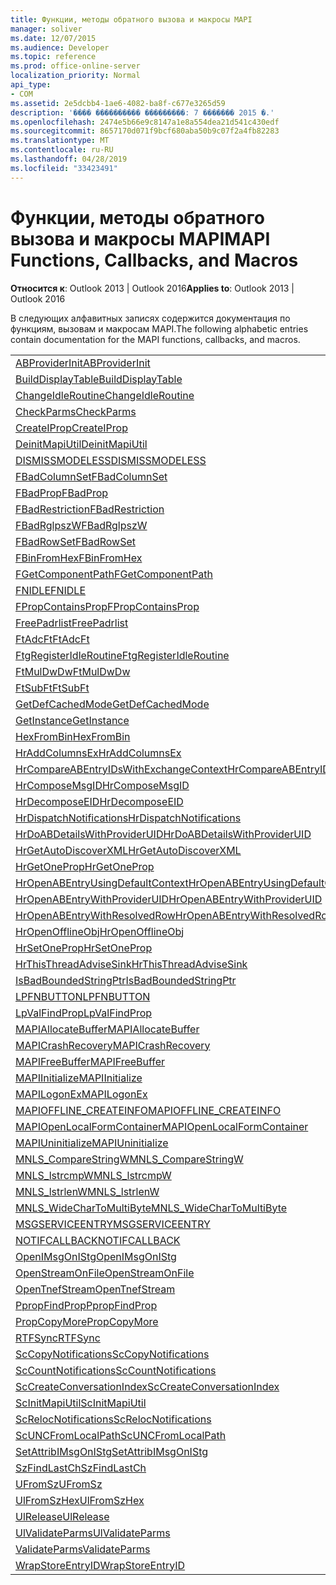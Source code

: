 ```yaml
---
title: Функции, методы обратного вызова и макросы MAPI
manager: soliver
ms.date: 12/07/2015
ms.audience: Developer
ms.topic: reference
ms.prod: office-online-server
localization_priority: Normal
api_type:
- COM
ms.assetid: 2e5dcbb4-1ae6-4082-ba8f-c677e3265d59
description: '���� ���������� ���������: 7 ������� 2015 �.'
ms.openlocfilehash: 2474e5b66e9c8147a1e8a554dea21d541c430edf
ms.sourcegitcommit: 8657170d071f9bcf680aba50b9c07f2a4fb82283
ms.translationtype: MT
ms.contentlocale: ru-RU
ms.lasthandoff: 04/28/2019
ms.locfileid: "33423491"
---
```

# <a name="mapi-functions-callbacks-and-macros"></a><span data-ttu-id="55dc8-103">Функции, методы обратного вызова и макросы MAPI</span><span class="sxs-lookup"><span data-stu-id="55dc8-103">MAPI Functions, Callbacks, and Macros</span></span>

 
  
<span data-ttu-id="55dc8-104">**Относится к**: Outlook 2013 | Outlook 2016</span><span class="sxs-lookup"><span data-stu-id="55dc8-104">**Applies to**: Outlook 2013 | Outlook 2016</span></span> 
  
<span data-ttu-id="55dc8-105">В следующих алфавитных записях содержится документация по функциям, вызовам и макросам MAPI.</span><span class="sxs-lookup"><span data-stu-id="55dc8-105">The following alphabetic entries contain documentation for the MAPI functions, callbacks, and macros.</span></span> 
  
|||
|:-----|:-----|
|[<span data-ttu-id="55dc8-106">ABProviderInit</span><span class="sxs-lookup"><span data-stu-id="55dc8-106">ABProviderInit</span></span>](abproviderinit.md) <br/> |[<span data-ttu-id="55dc8-107">ACCELERATEABSDI</span><span class="sxs-lookup"><span data-stu-id="55dc8-107">ACCELERATEABSDI</span></span>](accelerateabsdi.md) <br/> |
|[<span data-ttu-id="55dc8-108">BuildDisplayTable</span><span class="sxs-lookup"><span data-stu-id="55dc8-108">BuildDisplayTable</span></span>](builddisplaytable.md) <br/> |[<span data-ttu-id="55dc8-109">CALLERRELEASE</span><span class="sxs-lookup"><span data-stu-id="55dc8-109">CALLERRELEASE</span></span>](callerrelease.md) <br/> |
|[<span data-ttu-id="55dc8-110">ChangeIdleRoutine</span><span class="sxs-lookup"><span data-stu-id="55dc8-110">ChangeIdleRoutine</span></span>](changeidleroutine.md) <br/> |[<span data-ttu-id="55dc8-111">CheckParameters</span><span class="sxs-lookup"><span data-stu-id="55dc8-111">CheckParameters</span></span>](checkparms.md) <br/> |
|[<span data-ttu-id="55dc8-112">CheckParms</span><span class="sxs-lookup"><span data-stu-id="55dc8-112">CheckParms</span></span>](checkparms.md) <br/> |[<span data-ttu-id="55dc8-113">CloseIMsgSession</span><span class="sxs-lookup"><span data-stu-id="55dc8-113">CloseIMsgSession</span></span>](closeimsgsession.md) <br/> |
|[<span data-ttu-id="55dc8-114">CreateIProp</span><span class="sxs-lookup"><span data-stu-id="55dc8-114">CreateIProp</span></span>](createiprop.md) <br/> |[<span data-ttu-id="55dc8-115">CreateTable</span><span class="sxs-lookup"><span data-stu-id="55dc8-115">CreateTable</span></span>](createtable.md) <br/> |
|[<span data-ttu-id="55dc8-116">DeinitMapiUtil</span><span class="sxs-lookup"><span data-stu-id="55dc8-116">DeinitMapiUtil</span></span>](deinitmapiutil.md) <br/> |[<span data-ttu-id="55dc8-117">DeregisterIdleRoutine</span><span class="sxs-lookup"><span data-stu-id="55dc8-117">DeregisterIdleRoutine</span></span>](deregisteridleroutine.md) <br/> |
|[<span data-ttu-id="55dc8-118">DISMISSMODELESS</span><span class="sxs-lookup"><span data-stu-id="55dc8-118">DISMISSMODELESS</span></span>](dismissmodeless.md) <br/> |[<span data-ttu-id="55dc8-119">EnableIdleRoutine</span><span class="sxs-lookup"><span data-stu-id="55dc8-119">EnableIdleRoutine</span></span>](enableidleroutine.md) <br/> |
|[<span data-ttu-id="55dc8-120">FBadColumnSet</span><span class="sxs-lookup"><span data-stu-id="55dc8-120">FBadColumnSet</span></span>](fbadcolumnset.md) <br/> |[<span data-ttu-id="55dc8-121">FBadEntryList</span><span class="sxs-lookup"><span data-stu-id="55dc8-121">FBadEntryList</span></span>](fbadentrylist.md) <br/> |
|[<span data-ttu-id="55dc8-122">FBadProp</span><span class="sxs-lookup"><span data-stu-id="55dc8-122">FBadProp</span></span>](fbadprop.md) <br/> |[<span data-ttu-id="55dc8-123">FBadPropTag</span><span class="sxs-lookup"><span data-stu-id="55dc8-123">FBadPropTag</span></span>](fbadproptag.md) <br/> |
|[<span data-ttu-id="55dc8-124">FBadRestriction</span><span class="sxs-lookup"><span data-stu-id="55dc8-124">FBadRestriction</span></span>](fbadrestriction.md) <br/> |[<span data-ttu-id="55dc8-125">FBadRglpNameID</span><span class="sxs-lookup"><span data-stu-id="55dc8-125">FBadRglpNameID</span></span>](fbadrglpnameid.md) <br/> |
|[<span data-ttu-id="55dc8-126">FBadRglpszW</span><span class="sxs-lookup"><span data-stu-id="55dc8-126">FBadRglpszW</span></span>](fbadrglpszw.md) <br/> |[<span data-ttu-id="55dc8-127">FBadRow</span><span class="sxs-lookup"><span data-stu-id="55dc8-127">FBadRow</span></span>](fbadrow.md) <br/> |
|[<span data-ttu-id="55dc8-128">FBadRowSet</span><span class="sxs-lookup"><span data-stu-id="55dc8-128">FBadRowSet</span></span>](fbadrowset.md) <br/> |[<span data-ttu-id="55dc8-129">FBadSortOrderSet</span><span class="sxs-lookup"><span data-stu-id="55dc8-129">FBadSortOrderSet</span></span>](fbadsortorderset.md) <br/> |
|[<span data-ttu-id="55dc8-130">FBinFromHex</span><span class="sxs-lookup"><span data-stu-id="55dc8-130">FBinFromHex</span></span>](fbinfromhex.md) <br/> |[<span data-ttu-id="55dc8-131">FEqualNames</span><span class="sxs-lookup"><span data-stu-id="55dc8-131">FEqualNames</span></span>](fequalnames.md) <br/> |
|[<span data-ttu-id="55dc8-132">FGetComponentPath</span><span class="sxs-lookup"><span data-stu-id="55dc8-132">FGetComponentPath</span></span>](fgetcomponentpath.md) <br/> |[<span data-ttu-id="55dc8-133">FixMAPI</span><span class="sxs-lookup"><span data-stu-id="55dc8-133">FixMAPI</span></span>](fixmapi.md) <br/> |
|[<span data-ttu-id="55dc8-134">FNIDLE</span><span class="sxs-lookup"><span data-stu-id="55dc8-134">FNIDLE</span></span>](fnidle.md) <br/> |[<span data-ttu-id="55dc8-135">FPropCompareProp</span><span class="sxs-lookup"><span data-stu-id="55dc8-135">FPropCompareProp</span></span>](fpropcompareprop.md) <br/> |
|[<span data-ttu-id="55dc8-136">FPropContainsProp</span><span class="sxs-lookup"><span data-stu-id="55dc8-136">FPropContainsProp</span></span>](fpropcontainsprop.md) <br/> |[<span data-ttu-id="55dc8-137">FPropExists</span><span class="sxs-lookup"><span data-stu-id="55dc8-137">FPropExists</span></span>](fpropexists.md) <br/> |
|[<span data-ttu-id="55dc8-138">FreePadrlist</span><span class="sxs-lookup"><span data-stu-id="55dc8-138">FreePadrlist</span></span>](freepadrlist.md) <br/> |[<span data-ttu-id="55dc8-139">FreeProws</span><span class="sxs-lookup"><span data-stu-id="55dc8-139">FreeProws</span></span>](freeprows.md) <br/> |
|[<span data-ttu-id="55dc8-140">FtAdcFt</span><span class="sxs-lookup"><span data-stu-id="55dc8-140">FtAdcFt</span></span>](ftadcft.md) <br/> |[<span data-ttu-id="55dc8-141">FtAddFt</span><span class="sxs-lookup"><span data-stu-id="55dc8-141">FtAddFt</span></span>](ftaddft.md) <br/> |
|[<span data-ttu-id="55dc8-142">FtgRegisterIdleRoutine</span><span class="sxs-lookup"><span data-stu-id="55dc8-142">FtgRegisterIdleRoutine</span></span>](ftgregisteridleroutine.md) <br/> |[<span data-ttu-id="55dc8-143">FtMulDw</span><span class="sxs-lookup"><span data-stu-id="55dc8-143">FtMulDw</span></span>](ftmuldw.md) <br/> |
|[<span data-ttu-id="55dc8-144">FtMulDwDw</span><span class="sxs-lookup"><span data-stu-id="55dc8-144">FtMulDwDw</span></span>](ftmuldwdw.md) <br/> |[<span data-ttu-id="55dc8-145">FtNegFt</span><span class="sxs-lookup"><span data-stu-id="55dc8-145">FtNegFt</span></span>](ftnegft.md) <br/> |
|[<span data-ttu-id="55dc8-146">FtSubFt</span><span class="sxs-lookup"><span data-stu-id="55dc8-146">FtSubFt</span></span>](ftsubft.md) <br/> |[<span data-ttu-id="55dc8-147">GetAttribIMsgOnIStg</span><span class="sxs-lookup"><span data-stu-id="55dc8-147">GetAttribIMsgOnIStg</span></span>](getattribimsgonistg.md) <br/> |
|[<span data-ttu-id="55dc8-148">GetDefCachedMode</span><span class="sxs-lookup"><span data-stu-id="55dc8-148">GetDefCachedMode</span></span>](getdefcachedmode.md) <br/> |[<span data-ttu-id="55dc8-149">GetDefCachedModeDownloadPubFoldFavs</span><span class="sxs-lookup"><span data-stu-id="55dc8-149">GetDefCachedModeDownloadPubFoldFavs</span></span>](getdefcachedmodedownloadpubfoldfavs.md) <br/> |
|[<span data-ttu-id="55dc8-150">GetInstance</span><span class="sxs-lookup"><span data-stu-id="55dc8-150">GetInstance</span></span>](getinstance.md) <br/> |[<span data-ttu-id="55dc8-151">GetTnefStreamCodepage</span><span class="sxs-lookup"><span data-stu-id="55dc8-151">GetTnefStreamCodepage</span></span>](gettnefstreamcodepage.md) <br/> |
|[<span data-ttu-id="55dc8-152">HexFromBin</span><span class="sxs-lookup"><span data-stu-id="55dc8-152">HexFromBin</span></span>](hexfrombin.md) <br/> |[<span data-ttu-id="55dc8-153">HrAddColumns</span><span class="sxs-lookup"><span data-stu-id="55dc8-153">HrAddColumns</span></span>](hraddcolumns.md) <br/> |
|[<span data-ttu-id="55dc8-154">HrAddColumnsEx</span><span class="sxs-lookup"><span data-stu-id="55dc8-154">HrAddColumnsEx</span></span>](hraddcolumnsex.md) <br/> |[<span data-ttu-id="55dc8-155">HrAllocAdviseSink</span><span class="sxs-lookup"><span data-stu-id="55dc8-155">HrAllocAdviseSink</span></span>](hrallocadvisesink.md) <br/> |
|[<span data-ttu-id="55dc8-156">HrCompareABEntryIDsWithExchangeContext</span><span class="sxs-lookup"><span data-stu-id="55dc8-156">HrCompareABEntryIDsWithExchangeContext</span></span>](hrcompareabentryidswithexchangecontext.md) <br/> |[<span data-ttu-id="55dc8-157">HrComposeEID</span><span class="sxs-lookup"><span data-stu-id="55dc8-157">HrComposeEID</span></span>](hrcomposeeid.md) <br/> |
|[<span data-ttu-id="55dc8-158">HrComposeMsgID</span><span class="sxs-lookup"><span data-stu-id="55dc8-158">HrComposeMsgID</span></span>](hrcomposemsgid.md) <br/> |[<span data-ttu-id="55dc8-159">HrCreateOfflineObj</span><span class="sxs-lookup"><span data-stu-id="55dc8-159">HrCreateOfflineObj</span></span>](hrcreateofflineobj.md) <br/> |
|[<span data-ttu-id="55dc8-160">HrDecomposeEID</span><span class="sxs-lookup"><span data-stu-id="55dc8-160">HrDecomposeEID</span></span>](hrdecomposeeid.md) <br/> |[<span data-ttu-id="55dc8-161">HrDecomposeMsgID</span><span class="sxs-lookup"><span data-stu-id="55dc8-161">HrDecomposeMsgID</span></span>](hrdecomposemsgid.md) <br/> |
|[<span data-ttu-id="55dc8-162">HrDispatchNotifications</span><span class="sxs-lookup"><span data-stu-id="55dc8-162">HrDispatchNotifications</span></span>](hrdispatchnotifications.md) <br/> |[<span data-ttu-id="55dc8-163">HrDoABDetailsWithExchangeContext</span><span class="sxs-lookup"><span data-stu-id="55dc8-163">HrDoABDetailsWithExchangeContext</span></span>](hrdoabdetailswithexchangecontext.md) <br/> |
|[<span data-ttu-id="55dc8-164">HrDoABDetailsWithProviderUID</span><span class="sxs-lookup"><span data-stu-id="55dc8-164">HrDoABDetailsWithProviderUID</span></span>](hrdoabdetailswithprovideruid.md) <br/> |[<span data-ttu-id="55dc8-165">HrEntryIDFromSz</span><span class="sxs-lookup"><span data-stu-id="55dc8-165">HrEntryIDFromSz</span></span>](hrentryidfromsz.md) <br/> |
|[<span data-ttu-id="55dc8-166">HrGetAutoDiscoverXML</span><span class="sxs-lookup"><span data-stu-id="55dc8-166">HrGetAutoDiscoverXML</span></span>](hrgetautodiscoverxml.md) <br/> |[<span data-ttu-id="55dc8-167">HrGetGALFromEmsmdbUID</span><span class="sxs-lookup"><span data-stu-id="55dc8-167">HrGetGALFromEmsmdbUID</span></span>](hrgetgalfromemsmdbuid.md) <br/> |
|[<span data-ttu-id="55dc8-168">HrGetOneProp</span><span class="sxs-lookup"><span data-stu-id="55dc8-168">HrGetOneProp</span></span>](hrgetoneprop.md) <br/> |[<span data-ttu-id="55dc8-169">HrIStorageFromStream</span><span class="sxs-lookup"><span data-stu-id="55dc8-169">HrIStorageFromStream</span></span>](hristoragefromstream.md) <br/> |
|[<span data-ttu-id="55dc8-170">HrOpenABEntryUsingDefaultContext</span><span class="sxs-lookup"><span data-stu-id="55dc8-170">HrOpenABEntryUsingDefaultContext</span></span>](hropenabentryusingdefaultcontext.md) <br/> |[<span data-ttu-id="55dc8-171">HrOpenABEntryWithExchangeContext</span><span class="sxs-lookup"><span data-stu-id="55dc8-171">HrOpenABEntryWithExchangeContext</span></span>](hropenabentrywithexchangecontext.md) <br/> |
|[<span data-ttu-id="55dc8-172">HrOpenABEntryWithProviderUID</span><span class="sxs-lookup"><span data-stu-id="55dc8-172">HrOpenABEntryWithProviderUID</span></span>](hropenabentrywithprovideruid.md) <br/> |[<span data-ttu-id="55dc8-173">HrOpenABEntryWithProviderUIDSupport</span><span class="sxs-lookup"><span data-stu-id="55dc8-173">HrOpenABEntryWithProviderUIDSupport</span></span>](hropenabentrywithprovideruidsupport.md) <br/> |
|[<span data-ttu-id="55dc8-174">HrOpenABEntryWithResolvedRow</span><span class="sxs-lookup"><span data-stu-id="55dc8-174">HrOpenABEntryWithResolvedRow</span></span>](hropenabentrywithresolvedrow.md) <br/> |[<span data-ttu-id="55dc8-175">HrOpenABEntryWithSupport</span><span class="sxs-lookup"><span data-stu-id="55dc8-175">HrOpenABEntryWithSupport</span></span>](hropenabentrywithsupport.md) <br/> |
|[<span data-ttu-id="55dc8-176">HrOpenOfflineObj</span><span class="sxs-lookup"><span data-stu-id="55dc8-176">HrOpenOfflineObj</span></span>](hropenofflineobj.md) <br/> |[<span data-ttu-id="55dc8-177">HrQueryAllRows</span><span class="sxs-lookup"><span data-stu-id="55dc8-177">HrQueryAllRows</span></span>](hrqueryallrows.md) <br/> |
|[<span data-ttu-id="55dc8-178">HrSetOneProp</span><span class="sxs-lookup"><span data-stu-id="55dc8-178">HrSetOneProp</span></span>](hrsetoneprop.md) <br/> |[<span data-ttu-id="55dc8-179">HrSzFromEntryID</span><span class="sxs-lookup"><span data-stu-id="55dc8-179">HrSzFromEntryID</span></span>](hrszfromentryid.md) <br/> |
|[<span data-ttu-id="55dc8-180">HrThisThreadAdviseSink</span><span class="sxs-lookup"><span data-stu-id="55dc8-180">HrThisThreadAdviseSink</span></span>](hrthisthreadadvisesink.md) <br/> |[<span data-ttu-id="55dc8-181">HrValidateIPMSubtree</span><span class="sxs-lookup"><span data-stu-id="55dc8-181">HrValidateIPMSubtree</span></span>](hrvalidateipmsubtree.md) <br/> |
|[<span data-ttu-id="55dc8-182">IsBadBoundedStringPtr</span><span class="sxs-lookup"><span data-stu-id="55dc8-182">IsBadBoundedStringPtr</span></span>](isbadboundedstringptr.md) <br/> |[<span data-ttu-id="55dc8-183">LAUNCHWIZARDENTRY</span><span class="sxs-lookup"><span data-stu-id="55dc8-183">LAUNCHWIZARDENTRY</span></span>](launchwizardentry.md) <br/> |
|[<span data-ttu-id="55dc8-184">LPFNBUTTON</span><span class="sxs-lookup"><span data-stu-id="55dc8-184">LPFNBUTTON</span></span>](lpfnbutton.md) <br/> |[<span data-ttu-id="55dc8-185">LPropCompareProp</span><span class="sxs-lookup"><span data-stu-id="55dc8-185">LPropCompareProp</span></span>](lpropcompareprop.md) <br/> |
|[<span data-ttu-id="55dc8-186">LpValFindProp</span><span class="sxs-lookup"><span data-stu-id="55dc8-186">LpValFindProp</span></span>](lpvalfindprop.md) <br/> |[<span data-ttu-id="55dc8-187">MAPIAdminProfiles</span><span class="sxs-lookup"><span data-stu-id="55dc8-187">MAPIAdminProfiles</span></span>](mapiadminprofiles.md) <br/> |
|[<span data-ttu-id="55dc8-188">MAPIAllocateBuffer</span><span class="sxs-lookup"><span data-stu-id="55dc8-188">MAPIAllocateBuffer</span></span>](mapiallocatebuffer.md) <br/> |[<span data-ttu-id="55dc8-189">MAPIAllocateMore</span><span class="sxs-lookup"><span data-stu-id="55dc8-189">MAPIAllocateMore</span></span>](mapiallocatemore.md) <br/> |
|[<span data-ttu-id="55dc8-190">MAPICrashRecovery</span><span class="sxs-lookup"><span data-stu-id="55dc8-190">MAPICrashRecovery</span></span>](mapicrashrecovery.md) <br/> |[<span data-ttu-id="55dc8-191">MAPIDeInitIdle</span><span class="sxs-lookup"><span data-stu-id="55dc8-191">MAPIDeInitIdle</span></span>](mapideinitidle.md) <br/> |
|[<span data-ttu-id="55dc8-192">MAPIFreeBuffer</span><span class="sxs-lookup"><span data-stu-id="55dc8-192">MAPIFreeBuffer</span></span>](mapifreebuffer.md) <br/> |[<span data-ttu-id="55dc8-193">MAPIGetDefaultMalloc</span><span class="sxs-lookup"><span data-stu-id="55dc8-193">MAPIGetDefaultMalloc</span></span>](mapigetdefaultmalloc.md) <br/> |
|[<span data-ttu-id="55dc8-194">MAPIInitialize</span><span class="sxs-lookup"><span data-stu-id="55dc8-194">MAPIInitialize</span></span>](mapiinitialize.md) <br/> |[<span data-ttu-id="55dc8-195">MAPIInitIdle</span><span class="sxs-lookup"><span data-stu-id="55dc8-195">MAPIInitIdle</span></span>](mapiinitidle.md) <br/> |
|[<span data-ttu-id="55dc8-196">MAPILogonEx</span><span class="sxs-lookup"><span data-stu-id="55dc8-196">MAPILogonEx</span></span>](mapilogonex.md) <br/> |[<span data-ttu-id="55dc8-197">MAPIOFFLINE_AGGREGATEINFO</span><span class="sxs-lookup"><span data-stu-id="55dc8-197">MAPIOFFLINE_AGGREGATEINFO</span></span>](mapioffline_aggregateinfo.md) <br/> |
|[<span data-ttu-id="55dc8-198">MAPIOFFLINE_CREATEINFO</span><span class="sxs-lookup"><span data-stu-id="55dc8-198">MAPIOFFLINE_CREATEINFO</span></span>](mapioffline_createinfo.md) <br/> |[<span data-ttu-id="55dc8-199">MAPIOpenFormMgr</span><span class="sxs-lookup"><span data-stu-id="55dc8-199">MAPIOpenFormMgr</span></span>](mapiopenformmgr.md) <br/> |
|[<span data-ttu-id="55dc8-200">MAPIOpenLocalFormContainer</span><span class="sxs-lookup"><span data-stu-id="55dc8-200">MAPIOpenLocalFormContainer</span></span>](mapiopenlocalformcontainer.md) <br/> |[<span data-ttu-id="55dc8-201">MAPIReallocateBuffer</span><span class="sxs-lookup"><span data-stu-id="55dc8-201">MAPIReallocateBuffer</span></span>](mapireallocatebuffer.md) <br/> |
|[<span data-ttu-id="55dc8-202">MAPIUninitialize</span><span class="sxs-lookup"><span data-stu-id="55dc8-202">MAPIUninitialize</span></span>](mapiuninitialize.md) <br/> |[<span data-ttu-id="55dc8-203">MapStorageSCode</span><span class="sxs-lookup"><span data-stu-id="55dc8-203">MapStorageSCode</span></span>](mapstoragescode.md) <br/> |
|[<span data-ttu-id="55dc8-204">MNLS_CompareStringW</span><span class="sxs-lookup"><span data-stu-id="55dc8-204">MNLS_CompareStringW</span></span>](mnls_comparestringw.md) <br/> |[<span data-ttu-id="55dc8-205">MNLS_IsBadStringPtrW</span><span class="sxs-lookup"><span data-stu-id="55dc8-205">MNLS_IsBadStringPtrW</span></span>](mnls_isbadstringptrw.md) <br/> |
|[<span data-ttu-id="55dc8-206">MNLS_lstrcmpW</span><span class="sxs-lookup"><span data-stu-id="55dc8-206">MNLS_lstrcmpW</span></span>](mnls_lstrcmpw.md) <br/> |[<span data-ttu-id="55dc8-207">MNLS_lstrcpyW</span><span class="sxs-lookup"><span data-stu-id="55dc8-207">MNLS_lstrcpyW</span></span>](mnls_lstrcpyw.md) <br/> |
|[<span data-ttu-id="55dc8-208">MNLS_lstrlenW</span><span class="sxs-lookup"><span data-stu-id="55dc8-208">MNLS_lstrlenW</span></span>](mnls_lstrlenw.md) <br/> |[<span data-ttu-id="55dc8-209">MNLS_MultiByteToWideChar</span><span class="sxs-lookup"><span data-stu-id="55dc8-209">MNLS_MultiByteToWideChar</span></span>](mnls_multibytetowidechar.md) <br/> |
|[<span data-ttu-id="55dc8-210">MNLS_WideCharToMultiByte</span><span class="sxs-lookup"><span data-stu-id="55dc8-210">MNLS_WideCharToMultiByte</span></span>](mnls_widechartomultibyte.md) <br/> |[<span data-ttu-id="55dc8-211">MSGCALLRELEASE</span><span class="sxs-lookup"><span data-stu-id="55dc8-211">MSGCALLRELEASE</span></span>](msgcallrelease.md) <br/> |
|[<span data-ttu-id="55dc8-212">MSGSERVICEENTRY</span><span class="sxs-lookup"><span data-stu-id="55dc8-212">MSGSERVICEENTRY</span></span>](msgserviceentry.md) <br/> |[<span data-ttu-id="55dc8-213">MSProviderInit</span><span class="sxs-lookup"><span data-stu-id="55dc8-213">MSProviderInit</span></span>](msproviderinit.md) <br/> |
|[<span data-ttu-id="55dc8-214">NOTIFCALLBACK</span><span class="sxs-lookup"><span data-stu-id="55dc8-214">NOTIFCALLBACK</span></span>](notifcallback.md) <br/> |[<span data-ttu-id="55dc8-215">NSTServiceEntry</span><span class="sxs-lookup"><span data-stu-id="55dc8-215">NSTServiceEntry</span></span>](nstserviceentry.md) <br/> |
|[<span data-ttu-id="55dc8-216">OpenIMsgOnIStg</span><span class="sxs-lookup"><span data-stu-id="55dc8-216">OpenIMsgOnIStg</span></span>](openimsgonistg.md) <br/> |[<span data-ttu-id="55dc8-217">OpenIMsgSession</span><span class="sxs-lookup"><span data-stu-id="55dc8-217">OpenIMsgSession</span></span>](openimsgsession.md) <br/> |
|[<span data-ttu-id="55dc8-218">OpenStreamOnFile</span><span class="sxs-lookup"><span data-stu-id="55dc8-218">OpenStreamOnFile</span></span>](openstreamonfile.md) <br/> |[<span data-ttu-id="55dc8-219">OpenStreamOnFileW</span><span class="sxs-lookup"><span data-stu-id="55dc8-219">OpenStreamOnFileW</span></span>](openstreamonfilew.md) <br/> |
|[<span data-ttu-id="55dc8-220">OpenTnefStream</span><span class="sxs-lookup"><span data-stu-id="55dc8-220">OpenTnefStream</span></span>](opentnefstream.md) <br/> |[<span data-ttu-id="55dc8-221">OpenTnefStreamEx</span><span class="sxs-lookup"><span data-stu-id="55dc8-221">OpenTnefStreamEx</span></span>](opentnefstreamex.md) <br/> |
|[<span data-ttu-id="55dc8-222">PpropFindProp</span><span class="sxs-lookup"><span data-stu-id="55dc8-222">PpropFindProp</span></span>](ppropfindprop.md) <br/> |[<span data-ttu-id="55dc8-223">PreprocessMessage</span><span class="sxs-lookup"><span data-stu-id="55dc8-223">PreprocessMessage</span></span>](preprocessmessage.md) <br/> |
|[<span data-ttu-id="55dc8-224">PropCopyMore</span><span class="sxs-lookup"><span data-stu-id="55dc8-224">PropCopyMore</span></span>](propcopymore.md) <br/> |[<span data-ttu-id="55dc8-225">RemovePreprocessInfo</span><span class="sxs-lookup"><span data-stu-id="55dc8-225">RemovePreprocessInfo</span></span>](removepreprocessinfo.md) <br/> |
|[<span data-ttu-id="55dc8-226">RTFSync</span><span class="sxs-lookup"><span data-stu-id="55dc8-226">RTFSync</span></span>](rtfsync.md) <br/> |[<span data-ttu-id="55dc8-227">ScBinFromHexBounded</span><span class="sxs-lookup"><span data-stu-id="55dc8-227">ScBinFromHexBounded</span></span>](scbinfromhexbounded.md) <br/> |
|[<span data-ttu-id="55dc8-228">ScCopyNotifications</span><span class="sxs-lookup"><span data-stu-id="55dc8-228">ScCopyNotifications</span></span>](sccopynotifications.md) <br/> |[<span data-ttu-id="55dc8-229">ScCopyProps</span><span class="sxs-lookup"><span data-stu-id="55dc8-229">ScCopyProps</span></span>](sccopyprops.md) <br/> |
|[<span data-ttu-id="55dc8-230">ScCountNotifications</span><span class="sxs-lookup"><span data-stu-id="55dc8-230">ScCountNotifications</span></span>](sccountnotifications.md) <br/> |[<span data-ttu-id="55dc8-231">ScCountProps</span><span class="sxs-lookup"><span data-stu-id="55dc8-231">ScCountProps</span></span>](sccountprops.md) <br/> |
|[<span data-ttu-id="55dc8-232">ScCreateConversationIndex</span><span class="sxs-lookup"><span data-stu-id="55dc8-232">ScCreateConversationIndex</span></span>](sccreateconversationindex.md) <br/> |[<span data-ttu-id="55dc8-233">ScDupPropset</span><span class="sxs-lookup"><span data-stu-id="55dc8-233">ScDupPropset</span></span>](scduppropset.md) <br/> |
|[<span data-ttu-id="55dc8-234">ScInitMapiUtil</span><span class="sxs-lookup"><span data-stu-id="55dc8-234">ScInitMapiUtil</span></span>](scinitmapiutil.md) <br/> |[<span data-ttu-id="55dc8-235">ScLocalPathFromUNC</span><span class="sxs-lookup"><span data-stu-id="55dc8-235">ScLocalPathFromUNC</span></span>](sclocalpathfromunc.md) <br/> |
|[<span data-ttu-id="55dc8-236">ScRelocNotifications</span><span class="sxs-lookup"><span data-stu-id="55dc8-236">ScRelocNotifications</span></span>](screlocnotifications.md) <br/> |[<span data-ttu-id="55dc8-237">ScRelocProps</span><span class="sxs-lookup"><span data-stu-id="55dc8-237">ScRelocProps</span></span>](screlocprops.md) <br/> |
|[<span data-ttu-id="55dc8-238">ScUNCFromLocalPath</span><span class="sxs-lookup"><span data-stu-id="55dc8-238">ScUNCFromLocalPath</span></span>](scuncfromlocalpath.md) <br/> |[<span data-ttu-id="55dc8-239">SERVICEWIZARDDLGPROC</span><span class="sxs-lookup"><span data-stu-id="55dc8-239">SERVICEWIZARDDLGPROC</span></span>](servicewizarddlgproc.md) <br/> |
|[<span data-ttu-id="55dc8-240">SetAttribIMsgOnIStg</span><span class="sxs-lookup"><span data-stu-id="55dc8-240">SetAttribIMsgOnIStg</span></span>](setattribimsgonistg.md) <br/> |[<span data-ttu-id="55dc8-241">SzFindCh</span><span class="sxs-lookup"><span data-stu-id="55dc8-241">SzFindCh</span></span>](szfindch.md) <br/> |
|[<span data-ttu-id="55dc8-242">SzFindLastCh</span><span class="sxs-lookup"><span data-stu-id="55dc8-242">SzFindLastCh</span></span>](szfindlastch.md) <br/> |[<span data-ttu-id="55dc8-243">SzFindSz</span><span class="sxs-lookup"><span data-stu-id="55dc8-243">SzFindSz</span></span>](szfindsz.md) <br/> |
|[<span data-ttu-id="55dc8-244">UFromSz</span><span class="sxs-lookup"><span data-stu-id="55dc8-244">UFromSz</span></span>](ufromsz.md) <br/> |[<span data-ttu-id="55dc8-245">UlAddRef</span><span class="sxs-lookup"><span data-stu-id="55dc8-245">UlAddRef</span></span>](uladdref.md) <br/> |
|[<span data-ttu-id="55dc8-246">UlFromSzHex</span><span class="sxs-lookup"><span data-stu-id="55dc8-246">UlFromSzHex</span></span>](ulfromszhex.md) <br/> |[<span data-ttu-id="55dc8-247">UlPropSize</span><span class="sxs-lookup"><span data-stu-id="55dc8-247">UlPropSize</span></span>](ulpropsize.md) <br/> |
|[<span data-ttu-id="55dc8-248">UlRelease</span><span class="sxs-lookup"><span data-stu-id="55dc8-248">UlRelease</span></span>](ulrelease.md) <br/> |[<span data-ttu-id="55dc8-249">UlValidateParameters</span><span class="sxs-lookup"><span data-stu-id="55dc8-249">UlValidateParameters</span></span>](ulvalidateparameters.md) <br/> |
|[<span data-ttu-id="55dc8-250">UlValidateParms</span><span class="sxs-lookup"><span data-stu-id="55dc8-250">UlValidateParms</span></span>](ulvalidateparms.md) <br/> |[<span data-ttu-id="55dc8-251">ValidateParameters</span><span class="sxs-lookup"><span data-stu-id="55dc8-251">ValidateParameters</span></span>](validateparameters.md) <br/> |
|[<span data-ttu-id="55dc8-252">ValidateParms</span><span class="sxs-lookup"><span data-stu-id="55dc8-252">ValidateParms</span></span>](validateparms.md) <br/> |[<span data-ttu-id="55dc8-253">WIZARDENTRY</span><span class="sxs-lookup"><span data-stu-id="55dc8-253">WIZARDENTRY</span></span>](wizardentry.md) <br/> |
|[<span data-ttu-id="55dc8-254">WrapStoreEntryID</span><span class="sxs-lookup"><span data-stu-id="55dc8-254">WrapStoreEntryID</span></span>](wrapstoreentryid.md) <br/> |[<span data-ttu-id="55dc8-255">XPProviderInit</span><span class="sxs-lookup"><span data-stu-id="55dc8-255">XPProviderInit</span></span>](xpproviderinit.md) <br/> |
   

